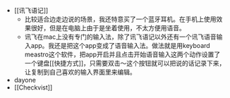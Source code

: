 - [[讯飞语记]]
    - 比较适合边走边说的场景，我还特意买了一个蓝牙耳机。在手机上使用效果很好，但是在电脑上由于是坐着使用，不太方便用语音。
    - 讯飞在mac上没有专门的输入法，除了讯飞语记以外还有一个讯飞语音输入app。我还是把这个app变成了语音输入法。做法就是用keyboard meastro这个软件，把app开启并且点击开始语音输入这两个动作设置了一个键盘[[快捷方式]]，只需要双击～这个按钮就可以把说的话记录下来，让复制到自己喜欢的输入界面里来编辑。
- dayone
- [[Checkvist]]
